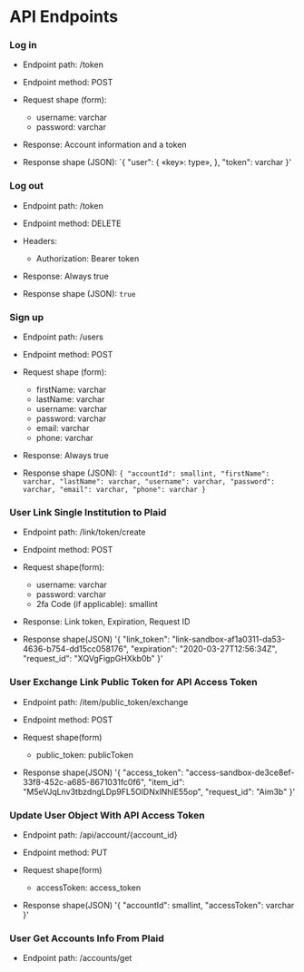# API Endpoints

### Log in

* Endpoint path: /token
* Endpoint method: POST

* Request shape (form):
  * username: varchar
  * password: varchar

* Response: Account information and a token
* Response shape (JSON):
    `{
      "user": {
        «key»: type»,
      },
      "token": varchar
    }'

### Log out

* Endpoint path: /token
* Endpoint method: DELETE

* Headers:
  * Authorization: Bearer token

* Response: Always true
* Response shape (JSON):
    `
    true
    `

### Sign up

* Endpoint path: /users
* Endpoint method: POST

* Request shape (form):
  * firstName: varchar
  * lastName: varchar
  * username: varchar
  * password: varchar
  * email: varchar
  * phone: varchar

* Response: Always true
* Response shape (JSON):
    `
    {
      "accountId": smallint,
      "firstName": varchar,
      "lastName": varchar,
      "username": varchar,
      "password": varchar,
      "email": varchar,
      "phone": varchar
    }
    `


### User Link Single Institution to Plaid

* Endpoint path: /link/token/create
* Endpoint method: POST

* Request shape(form):
   * username: varchar
   * password: varchar
   * 2fa Code (if applicable): smallint

* Response: Link token, Expiration, Request ID
* Response shape(JSON)
'{
  "link_token": "link-sandbox-af1a0311-da53-4636-b754-dd15cc058176",
  "expiration": "2020-03-27T12:56:34Z",
  "request_id": "XQVgFigpGHXkb0b"
}'

### User Exchange Link Public Token for API Access Token

* Endpoint path: /item/public_token/exchange
* Endpoint method: POST

* Request shape(form)
    * public_token: publicToken

* Response shape(JSON)
'{
  "access_token": "access-sandbox-de3ce8ef-33f8-452c-a685-8671031fc0f6",
  "item_id": "M5eVJqLnv3tbzdngLDp9FL5OlDNxlNhlE55op",
  "request_id": "Aim3b"
}'

### Update User Object With API Access Token

* Endpoint path: /api/account/{account_id}
* Endpoint method: PUT

* Request shape(form)
    * accessToken: access_token

* Response shape(JSON)
'{
    "accountId": smallint,
    "accessToken": varchar
}'

### User Get Accounts Info From Plaid

* Endpoint path: /accounts/get
